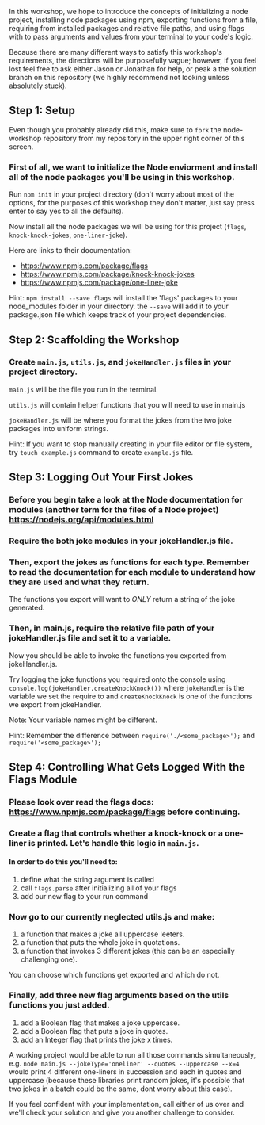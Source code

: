 
In this workshop, we hope to introduce the concepts of initializing a node project, installing node packages using npm, exporting functions from a file, requiring from installed packages and relative file paths, and using flags with to pass arguments and values from your terminal to your code's logic.

Because there are many different ways to satisfy this workshop's requirements, the directions will be purposefully vague; however, if you feel lost feel free to ask either Jason or Jonathan for help, or peak a the solution branch on this repository (we highly recommend not looking unless absolutely stuck).

## Step 1: Setup

Even though you probably already did this, make sure to `fork` the node-workshop repository from my repository in the upper right corner of this screen.

### First of all, we want to initialize the Node enviorment and install all of the node packages you'll be using in this workshop.

Run `npm init` in your project directory (don't worry about most of the options, for the purposes of this workshop they don't matter, just say press enter to say yes to all the defaults).

Now install all the node packages we will be using for this project (`flags`, `knock-knock-jokes`, `one-liner-joke`).

Here are links to their documentation:
* https://www.npmjs.com/package/flags
* https://www.npmjs.com/package/knock-knock-jokes
* https://www.npmjs.com/package/one-liner-joke

Hint: `npm install --save flags` will install the 'flags' packages to your node_modules folder in your directory. the `--save` will add it to your package.json file which keeps track of your project dependencies.

## Step 2: Scaffolding the Workshop

### Create `main.js`, `utils.js`, and `jokeHandler.js` files in your project directory.

`main.js` will be the file you run in the terminal.

`utils.js` will contain helper functions that you will need to use in main.js

`jokeHandler.js` will be where you format the jokes from the two joke packages into uniform strings.

Hint: If you want to stop manually creating in your file editor or file system, try `touch example.js` command to create `example.js` file.

## Step 3: Logging Out Your First Jokes

### Before you begin take a look at the Node documentation for modules (another term for the files of a Node project) https://nodejs.org/api/modules.html

### Require the both joke modules in your jokeHandler.js file.

### Then, export the jokes as functions for each type. Remember to read the documentation for each module to understand how they are used and what they return.

The functions you export will want to _ONLY_ return a string of the joke generated.

### Then, in main.js, require the relative file path of your jokeHandler.js file and set it to a variable.

Now you should be able to invoke the functions you exported from jokeHandler.js. 

Try logging the joke functions you required onto the console using `console.log(jokeHandler.createKnockKnock())` where `jokeHandler` is the variable we set the require to and `createKnockKnock` is one of the functions we export from jokeHandler. 

Note: Your variable names might be different.

Hint: Remember the difference between `require('./<some_package>');` and `require('<some_package>');`

## Step 4: Controlling What Gets Logged With the Flags Module

### Please look over read the flags docs: https://www.npmjs.com/package/flags before continuing.

### Create a flag that controls whether a knock-knock or a one-liner is printed. Let's handle this logic in `main.js`.

#### In order to do this you'll need to:
1. define what the string argument is called
2. call `flags.parse` after initializing all of your flags
3. add our new flag to your run command

### Now go to our currently neglected utils.js and make:
1. a function that makes a joke all uppercase leeters.
2. a function that puts the whole joke in quotations.
3. a function that invokes 3 different jokes (this can be an especially challenging one).

You can choose which functions get exported and which do not.

### Finally, add three new flag arguments based on the utils functions you just added.
1. add a Boolean flag that makes a joke uppercase.
2. add a Boolean flag that puts a joke in quotes.
3. add an Integer flag that prints the joke x times.

A working project would be able to run all those commands simultaneously, e.g. `node main.js --jokeType='oneliner' --quotes --uppercase --x=4` would print 4 different one-liners in succession and each in quotes and uppercase (because these libraries print random jokes, it's possible that two jokes in a batch could be the same, dont worry about this case).

If you feel confident with your implementation, call either of us over and we'll check your solution and give you another  challenge to consider.
